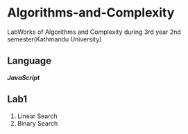 # Algorithms-and-Complexity
LabWorks of Algorithms and Complexity during 3rd year 2nd semester(Kathmandu University)
## Language 
***JavaScript***
## Lab1 
1. Linear Search
2. Binary Search
